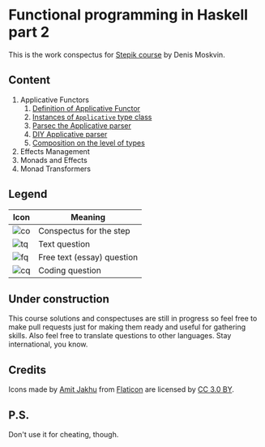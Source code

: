 # Functional programming in Haskell part 2
This is the work conspectus for [Stepik course](https://stepik.org/course/693) by Denis Moskvin.

## Content
1. Applicative Functors
    1. [Definition of Applicative Functor](/module1/lesson1.md)
    2. [Instances of `Applicative` type class](/module1/lesson2.md)
    3. [Parsec the Applicative parser](/module1/lesson3.md)
    4. [DIY Applicative parser](/module1/lesson4.md)
    5. [Composition on the level of types](/module1/lesson5.md)
2. Effects Management
3. Monads and Effects
4. Monad Transformers

## Legend
Icon | Meaning
--- | ---
![co] | Conspectus for the step
![tq] | Text question
![fq] | Free text (essay) question
![cq] | Coding question

## Under construction
This course solutions and conspectuses are still in progress so feel free to make pull requests just for making them ready and useful for gathering skills.
Also feel free to translate questions to other languages. Stay international, you know.

## Credits
Icons made by [Amit Jakhu](https://www.flaticon.com/authors/amit-jakhu) from [Flaticon](https://www.flaticon.com/) are licensed by [CC 3.0 BY](http://creativecommons.org/licenses/by/3.0/).

## P.S.
Don't use it for cheating, though.

[co]: https://i.imgur.com/mTKW4hg.png "Conspectus"
[tq]: https://i.imgur.com/fqcdfkU.png "Text question"
[fq]: https://i.imgur.com/Ww4q6Lt.png "Essay question"
[cq]: https://i.imgur.com/v0JWPbF.png "Coding question"

